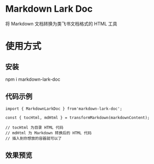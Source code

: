 # Markdown Lark Doc 

将 Markdown 文档转换为类飞书文档格式的 HTML 工具


# 使用方式

## 安装

npm i markdown-lark-doc


## 代码示例

```
import { MarkdownLarkDoc } from'markdown-lark-doc';

const { tocHtml, mdHtml } = transformMarkdown(markdownContent);

// tocHtml 为目录 HTML 代码
// mdHtml 为 Markdown 转换后的 HTML 代码
// 插入到你想放的容器就可以了
```

## 效果预览


